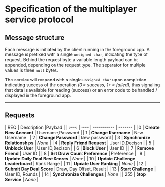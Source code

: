 # Specification of the multiplayer service protocol

## Message structure

Each message is initiated by the client running in the foreground app. A message
is prefixed with a single `unsigned char`, indicating the type of request.
Behind the request byte a variable length payload can be appended, depending
on the request type. The separator for multiple values is three `null` bytes.

The service will respond with a single `unsigned char` upon completion
indicating success of the operation *(0 = success, 1+ = failed)*, thus signaling
that data is available for reading (success) or an error code to be handled
/ displayed in the foreground app.

----

## Requests

| REQ | Description |Payload |
| :---: | ---- | ----------- | ------- |
| 0   | **Create New Account** | Username,Password |
| 1   | **Change Username** | New Username |
| 2   | **Change Password** | New password |
| 3   | **Synchronize Relationships** | *None* |
| 4   | **Reply Friend Request** | User ID,Decison |
| 5   | **Unblock User** | User ID,Decison |
| 6   | **Block User** | User ID |
| 7   | **Remove Friend** | User ID |
| 8   | **Set Draw Count Preference** | Preference |
| 9   | **Update Daily Deal Best Scores** | *None* |
| 10  | **Update Challenge Leaderboard** | Rank Range |
| 11  | **Update User Ranking** | *None* |
| 12  | **Submit Day Deal Score** | Draw, Day Offset, Result |
| 13  | **Start Challenge** | User ID, Rounds |
| 14  | **Synchronize Challenges** | *None* |
| 255 | **Stop Service** | *None* |

